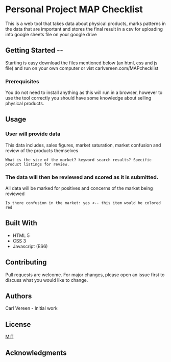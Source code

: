 # Personal Project MAP Checklist

This is a web tool that takes data about physical products, marks patterns in the data that are important and stores the final result in a csv for uploading into google sheets file on your google drive

## Getting Started --

Starting is easy download the files mentioned below (an html, css and js file) and run on your own computer or vist carlvereen.com/MAPchecklist

### Prerequisites
You do not need to install anything as this will run in a browser, however to use the tool correctly you should have some knowledge about selling physical products.

## Usage

### User will provide data

This data includes, sales figures, market saturation, market confusion and review of the products themselves
```
What is the size of the market? keyword search results? Specific product listings for review.
```
### The data will then be reviewed and scored as it is submitted.
All data will be marked for positives and concerns of the market being reviewed
```
Is there confusion in the market: yes <-- this item would be colored red
```

## Built With
* HTML 5
* CSS 3
* Javascript (ES6)

## Contributing
Pull requests are welcome. For major changes, please open an issue first to discuss what you would like to change.


## Authors
Carl Vereen - Initial work

## License
[MIT](https://choosealicense.com/licenses/mit/)

## Acknowledgments
